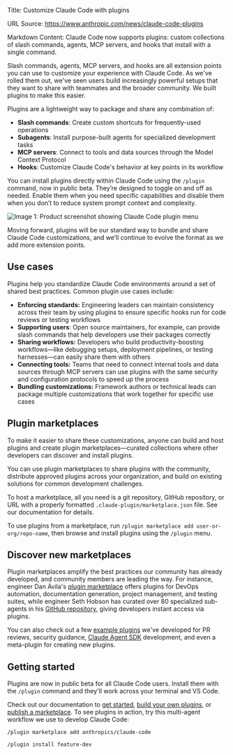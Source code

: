 Title: Customize Claude Code with plugins

URL Source: https://www.anthropic.com/news/claude-code-plugins

Markdown Content:
Claude Code now supports plugins: custom collections of slash commands, agents, MCP servers, and hooks that install with a single command.

Slash commands, agents, MCP servers, and hooks are all extension points you can use to customize your experience with Claude Code. As we've rolled them out, we've seen users build increasingly powerful setups that they want to share with teammates and the broader community. We built plugins to make this easier.

Plugins are a lightweight way to package and share any combination of:

*   **Slash commands**: Create custom shortcuts for frequently-used operations
*   **Subagents**: Install purpose-built agents for specialized development tasks
*   **MCP servers**: Connect to tools and data sources through the Model Context Protocol
*   **Hooks**: Customize Claude Code's behavior at key points in its workflow

You can install plugins directly within Claude Code using the `/plugin` command, now in public beta. They’re designed to toggle on and off as needed. Enable them when you need specific capabilities and disable them when you don’t to reduce system prompt context and complexity.

![Image 1: Product screenshot showing Claude Code plugin menu](https://www.anthropic.com/_next/image?url=https%3A%2F%2Fwww-cdn.anthropic.com%2Fimages%2F4zrzovbb%2Fwebsite%2F81805a2d45f087f2cc153168759f8bf015706b04-1920x1035.png&w=3840&q=75)

Moving forward, plugins will be our standard way to bundle and share Claude Code customizations, and we’ll continue to evolve the format as we add more extension points.

Use cases
---------

Plugins help you standardize Claude Code environments around a set of shared best practices. Common plugin use cases include:

*   **Enforcing standards:** Engineering leaders can maintain consistency across their team by using plugins to ensure specific hooks run for code reviews or testing workflows
*   **Supporting users**: Open source maintainers, for example, can provide slash commands that help developers use their packages correctly
*   **Sharing workflows:** Developers who build productivity-boosting workflows—like debugging setups, deployment pipelines, or testing harnesses—can easily share them with others
*   **Connecting tools:** Teams that need to connect internal tools and data sources through MCP servers can use plugins with the same security and configuration protocols to speed up the process
*   **Bundling customizations:** Framework authors or technical leads can package multiple customizations that work together for specific use cases

Plugin marketplaces
-------------------

To make it easier to share these customizations, anyone can build and host plugins and create plugin marketplaces—curated collections where other developers can discover and install plugins.

You can use plugin marketplaces to share plugins with the community, distribute approved plugins across your organization, and build on existing solutions for common development challenges.

To host a marketplace, all you need is a git repository, GitHub repository, or URL with a properly formatted `.claude-plugin/marketplace.json` file. See our documentation for details.

To use plugins from a marketplace, run `/plugin marketplace add user-or-org/repo-name`, then browse and install plugins using the `/plugin` menu.

Discover new marketplaces
-------------------------

Plugin marketplaces amplify the best practices our community has already developed, and community members are leading the way. For instance, engineer Dan Ávila's [plugin marketplace](https://www.aitmpl.com/plugins) offers plugins for DevOps automation, documentation generation, project management, and testing suites, while engineer Seth Hobson has curated over 80 specialized sub-agents in his [GitHub repository](https://github.com/wshobson/agents), giving developers instant access via plugins.

You can also check out a few [example plugins](https://github.com/anthropics/claude-code) we've developed for PR reviews, security guidance, [Claude Agent SDK](https://www.anthropic.com/engineering/building-agents-with-the-claude-agent-sdk) development, and even a meta-plugin for creating new plugins.

Getting started
---------------

Plugins are now in public beta for all Claude Code users. Install them with the `/plugin` command and they'll work across your terminal and VS Code.

Check out our documentation to [get started](https://docs.claude.com/en/docs/claude-code/plugins-reference), [build your own plugins](https://docs.claude.com/en/docs/claude-code/plugins), or [publish a marketplace](https://docs.claude.com/en/docs/claude-code/plugin-marketplaces). To see plugins in action, try this multi-agent workflow we use to develop Claude Code:

`/plugin marketplace add anthropics/claude-code`

`/plugin install feature-dev`
